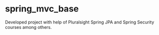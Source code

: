 spring_mvc_base
===============

Developed project with help of Pluralsight Spring JPA and Spring Security courses among others.
